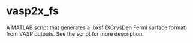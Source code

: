 # vasp2x_fs
A MATLAB script that generates a .bxsf (XCrysDen Fermi surface format) from VASP outputs.
See the script for more description.
